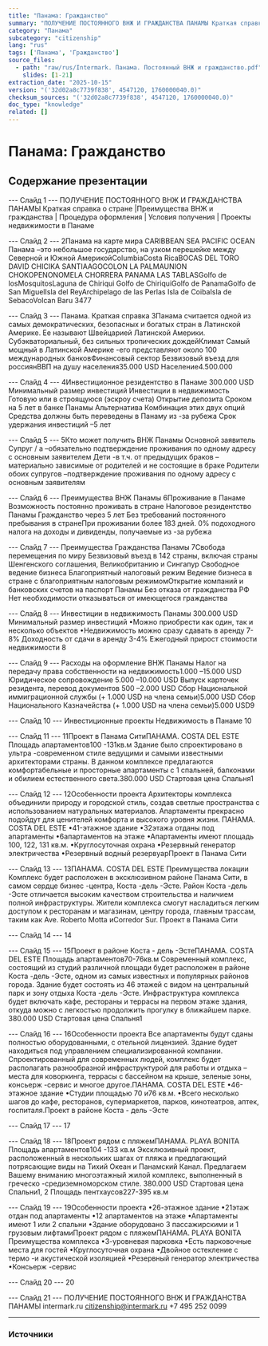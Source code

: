 ```yaml
---
title: "Панама: Гражданство"
summary: "ПОЛУЧЕНИЕ ПОСТОЯННОГО ВНЖ И ГРАЖДАНСТВА ПАНАМЫ Краткая справка о стране |Преимущества ВНЖ и гражданства    |   Процедура оформления   |   Условия получения   |   Проекты недвижимости в Панаме 2Панама "
category: "Панама"
subcategory: "citizenship"
lang: "rus"
tags: ['Панама', 'Гражданство']
source_files:
  - path: "raw/rus/Intermark. Панама. Постоянный ВНЖ и гражданство.pdf"
    slides: [1-21]
extraction_date: "2025-10-15"
version: "('32d02a8c7739f838', 4547120, 1760000040.0)"
checksum_sources: "('32d02a8c7739f838', 4547120, 1760000040.0)"
doc_type: "knowledge"
related: []
---
```


# Панама: Гражданство

## Содержание презентации

--- Слайд 1 ---
ПОЛУЧЕНИЕ ПОСТОЯННОГО ВНЖ И ГРАЖДАНСТВА ПАНАМЫ
Краткая справка о стране |Преимущества ВНЖ и гражданства    |   Процедура оформления   |   Условия получения   |   Проекты недвижимости в Панаме

--- Слайд 2 ---
2Панама на карте мира
CARIBBEAN SEA
PACIFIC OCEAN
Панама –это небольшое государство, на узком перешейке между Северной и Южной АмерикойColumbiaCosta 
RicaBOCAS DEL TORO
DAVID
CHICIKA
SANTIAAGOCOLON
LA PALMAUNION
CHOKOPENONOMELA CHORRERA
PANAMA
LAS TABLASGolfo 
de losMosquitosLaguna 
de Chiriqui
Golfo 
de ChiriquiGolfo 
de PanamaGolfo
de San MiguelIsla 
del ReyArchipelago 
de las Perlas
Isla 
de CoibaIsla 
de SebacoVolcan Baru
3477

--- Слайд 3 ---
Панама.
Краткая справка
3Панама считается одной из самых демократических, безопасных 
и богатых стран в Латинской Америке. Ее называют 
Швейцарией Латинской Америки.
Субэкваториальный, без сильных тропических дождейКлимат
Самый мощный в Латинской Америке -его представляют 
около 100 международных банковФинансовый сектор Безвизовый въезд для россиянВВП на душу населения35.000 USD
Население4.500.000

--- Слайд 4 ---
4Инвестиционное 
резидентство в Панаме
300.000 USD
Минимальный размер инвестиций
Инвестиции в недвижимость 
Готовую или в строящуюся (эскроу счета)
Открытие депозита 
Сроком на 5 лет в банке Панамы
Альтернатива
Комбинация этих двух опций
Средства должны быть переведены в Панаму из -за рубежа 
Срок удержания инвестиций –5 лет

--- Слайд 5 ---
5Кто может получить 
ВНЖ Панамы
Основной
заявитель
Супруг / а –обязательно подтверждение проживания 
по одному адресу с основным заявителем
Дети -в т.ч. от предыдущих браков –материально 
зависимые от родителей и не состоящие в браке
Родители обоих супругов –подтверждение 
проживания по одному адресу с основным заявителям

--- Слайд 6 ---
Преимущества 
ВНЖ Панамы
6Проживание в Панаме
Возможность 
постоянно проживать в стране
Налоговое резидентство Панамы
Гражданство через 5 лет
Без требований постоянного пребывания в странеПри проживании более 183 дней. 0% подоходного налога 
на доходы и дивиденды, получаемые из -за рубежа

--- Слайд 7 ---
Преимущества 
Гражданства Панамы
7Свобода перемещения по миру 
Безвизовый въезд в 142 страны, включая страны 
Шенгенского соглашения, Великобританию и Сингапур
Свободное ведение бизнеса
Благоприятный налоговый режим
Ведение бизнеса в стране с благоприятным 
налоговым режимомОткрытие компаний и банковских счетов 
на паспорт Панамы
Без отказа от гражданства РФ
Нет необходимости отказываться 
от имеющегося гражданства

--- Слайд 8 ---
Инвестиции 
в недвижимость Панамы
300.000 USD
Минимальный размер инвестиций
•Можно приобрести как один, так и несколько объектов
•Недвижимость можно сразу сдавать в аренду
7-8%
Доходность 
от сдачи в аренду 3-4%
Ежегодный прирост 
стоимости недвижимости 
8

--- Слайд 9 ---
Расходы на оформление ВНЖ Панамы
Налог на передачу права 
собственности на недвижимость1.000 –15.000 USD
Юридическое 
сопровождение 5.000 –10.000 USD
Выпуск карточек резидента, 
перевод документов 500 –2.000 USD
Сбор Национальной иммиграционной 
службы (+ 1.000 USD на члена семьи)5.000 USD
Сбор Национального Казначейства
(+ 1.000 USD на члена семьи)5.000 USD9

--- Слайд 10 ---
Инвестиционные проекты
Недвижимость в Панаме
10

--- Слайд 11 ---
11Проект в Панама СитиПАНАМА. COSTA DEL ESTE
Площадь апартаментов100 -131кв.м
Здание было спроектировано в ультра -современном стиле 
ведущими и самыми известными архитекторами страны.
В данном комплексе предлагаются комфортабельные и 
просторные апартаменты с 1 спальней, балконами и обилием 
естественного света.380.000 USD
Стартовая цена
Спальня1

--- Слайд 12 ---
12Особенности проекта
Архитекторы комплекса объединили природу и городской 
стиль, создав светлые пространства с использованием 
натуральных материалов. Апартаменты прекрасно подойдут 
для ценителей комфорта и высокого уровня жизни. ПАНАМА. COSTA DEL ESTE
•41-этажное здание
•32этажа отданы под апартаменты
•6апартаментов на этаже
•Апартаменты имеют площадь 100, 122, 131 кв.м.
•Круглосуточная охрана
•Резервный генератор электричества
•Резервный водный резервуарПроект в Панама Сити

--- Слайд 13 ---
13ПАНАМА. COSTA DEL ESTE
Преимущества локации
Комплекс будет расположен в эксклюзивном районе Панама 
Сити, в самом сердце бизнес -центра, Коста -дель -Эсте. Район 
Коста -дель -Эсте отличается высоким качеством 
строительства и наличием полной инфраструктуры. 
Жители комплекса смогут насладиться легким доступом к 
ресторанам и магазинам, центру города, главным трассам, 
таким как Ave. Roberto Motta иCorredor Sur. Проект в Панама Сити

--- Слайд 14 ---
14

--- Слайд 15 ---
15Проект в районе Коста -
дель -ЭстеПАНАМА. COSTA DEL ESTE
Площадь апартаментов70-76кв.м
Современный комплекс, состоящий из студий различной 
площади будет расположен в районе Коста -дель -Эсте, 
одном из самых известных и популярных районов города. 
Здание будет состоять из 46 этажей с видом на центральный 
парк и зону отдыха Коста -дель -Эсте. 
Инфраструктура комплекса будет включать кафе, 
рестораны и террасы на первом этаже здания, откуда можно 
с легкостью продолжить прогулку в ближайшем парке.  380.000 USD
Стартовая цена
Спальня1

--- Слайд 16 ---
16Особенности проекта
Все апартаменты будут сданы полностью оборудованными, с 
отельной лицензией. Здание будет находиться под 
управлением специализированной компании. 
Спроектированный для современных людей, комплекс будет 
располагать разнообразной инфраструктурой для работы и 
отдыха –места для коворкинга, террасы с бассейном на 
крыше, зеленые зоны, консьерж -сервис и многое другое.ПАНАМА. COSTA DEL ESTE
•46-этажное здание
•Студии площадью 70 и76 кв.м.
•Всего несколько шагов до кафе, ресторанов,
супермаркетов, парков, кинотеатров, аптек,
госпиталя.Проект в районе Коста -
дель -Эсте

--- Слайд 17 ---
17

--- Слайд 18 ---
18Проект рядом с пляжемПАНАМА. PLAYA BONITA
Площадь апартаментов104 -133 кв.м
Эксклюзивный проект, расположенный в нескольких шагах 
от пляжа и предлагающий потрясающие виды на Тихий 
Океан и Панамский Канал.
Предлагаем Вашему вниманию многоэтажный жилой 
комплекс, выполненный в греческо -средиземноморском 
стиле. 380.000 USD
Стартовая цена
Спальни1, 2
Площадь пентхаусов227-395 кв.м

--- Слайд 19 ---
19Особенности проекта
•26-этажное здание
•21этаж отдан под апартаменты
•12 апартаментов на этаже
•Апартаменты имеют 1 или 2 спальни
•Здание оборудовано 3 пассажирскими и 1 грузовым
лифтамиПроект рядом с пляжемПАНАМА. PLAYA BONITA
Преимущества комплекса
•3-уровневая парковка
•Есть парковочные места для гостей
•Круглосуточная охрана
•Двойное остекление с термо -и акустической изоляцией
•Резервный генератор электричества
•Консьерж -сервис

--- Слайд 20 ---
20

--- Слайд 21 ---
ПОЛУЧЕНИЕ ПОСТОЯННОГО ВНЖ И ГРАЖДАНСТВА ПАНАМЫ
intermark.ru citizenship@intermark.ru +7 495 252 0099


---

### Источники
[^src1]: raw/Intermark. Панама. Постоянный ВНЖ и гражданство.pdf → слайды 1–21

